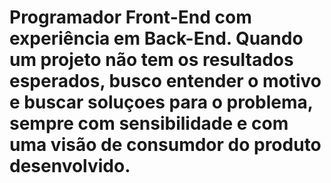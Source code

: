 # Programador Front-End com experiência em Back-End. Quando um projeto não tem os resultados esperados, busco entender o motivo e buscar soluçoes para o problema, sempre com sensibilidade e com uma visão de consumdor do produto desenvolvido.
